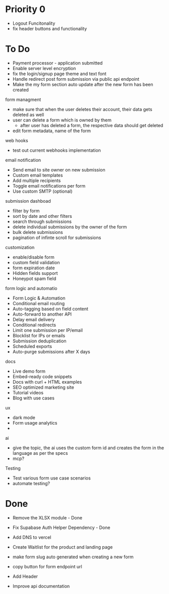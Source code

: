 # Priority 0
- Logout Funcitonality 
- fix header buttons and functionality

# To Do
- Payment processor - application submitted
- Enable server level encryption
- fix the login/signup page theme and text font
- Handle redirect post form submission via public api endpoint
- Make the my form section auto update after the new form has been created

form managment 
- make sure that when the user deletes their account, their data gets deleted as well
- user can delete a form which is owned by them
    - after user has deleted a form, the respective data should get deleted
- edit form metadata, name of the form

web hooks
- test out current webhooks implementation

email notification
- Send email to site owner on new submission
- Custom email templates
- Add multiple recipients
- Toggle email notifications per form
- Use custom SMTP (optional)

submission dashboad
- filter by form
- sort by date and other filters
- search through submissions 
- delete individual submissions by the owner of the form
- bulk delete submissions
- pagination of infinte scroll for submissions

customization 
- enable/disable form
- custom field validation
- form expiration date
- Hidden fields support
- Honeypot spam field 


form logic and automatio
- Form Logic & Automation
- Conditional email routing
- Auto-tagging based on field content
- Auto-forward to another API
- Delay email delivery
- Conditional redirects
- Limit one submission per IP/email
- Blocklist for IPs or emails
- Submission deduplication
- Scheduled exports
- Auto-purge submissions after X days

docs
- Live demo form
- Embed-ready code snippets
- Docs with curl + HTML examples
- SEO optimized marketing site
- Tutorial videos
- Blog with use cases

ux
- dark mode
- Form usage analytics
- 

ai 
- give the topic, the ai uses the custom form id and creates the form in the language as per the specs
- mcp?

Testing
- Test various form use case scenarios
- automate testing?



# Done

- Remove the XLSX module - Done
- Fix Supabase Auth Helper Dependency - Done
- Add DNS to vercel
- Create Waitlist for the product and landing page
- make form slug auto generated when creating a new form
- copy button for form endpoint url
- Add Header

- Improve api documentation